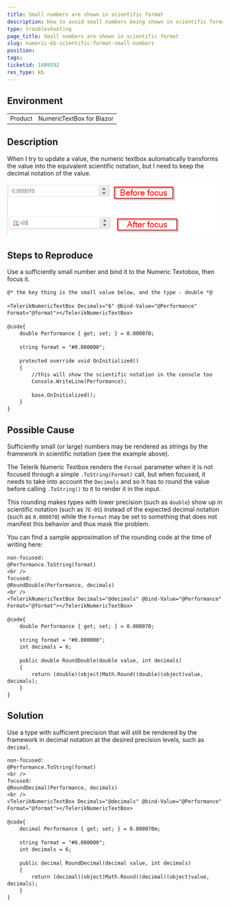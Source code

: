 ```yaml
---
title: Small numbers are shown in scientific format
description: How to avoid small numbers being shown in scientific format instead of decimal notation
type: troubleshooting
page_title: Small numbers are shown in scientific format
slug: numeric-kb-scientific-format-small-numbers
position: 
tags: 
ticketid: 1489592
res_type: kb
---
```


## Environment
<table>
	<tbody>
		<tr>
			<td>Product</td>
			<td>NumericTextBox for Blazor</td>
		</tr>
	</tbody>
</table>


## Description
When I try to update a value, the numeric textbox automatically transforms the value into the equivalent scientific notation, but I need to keep the decimal notation of the value.

![scientific notation after focus issue](images/numeric-small-number-scientific-notation.png)

## Steps to Reproduce
Use a sufficiently small number and bind it to the Numeric Textobox, then focus it.

````CSHTML
@* the key thing is the small value below, and the type - double *@

<TelerikNumericTextBox Decimals="6" @bind-Value="@Performance" Format="@format"></TelerikNumericTextBox>

@code{
    double Performance { get; set; } = 0.000070;

    string format = "#0.000000";

    protected override void OnInitialized()
    {
        //this will show the scientific notation in the console too
        Console.WriteLine(Performance);

        base.OnInitialized();
    }
}
````

## Possible Cause

Sufficiently small (or large) numbers may be rendered as strings by the framework in scientific notation (see the example above).

The Telerik Numeric Textbox renders the `Format` parameter when it is not focused through a simple `.ToString(Format)` call, but when focused, it needs to take into account the `Decimals` and so it has to round the value before calling `.ToString()` to it to render it in the input.

This rounding makes types with lower precision (such as `double`) show up in scientific notation (such as `7E-05`) instead of the expected decimal notation (such as `0.000070`) while the `Format` may be set to something that does not manifest this behavior and thus mask the problem.

You can find a sample approximation of the rounding code at the time of writing here:

````CSHTML
non-focused:
@Performance.ToString(format)
<br />
focused:
@RoundDouble(Performance, decimals)
<br />
<TelerikNumericTextBox Decimals="@decimals" @bind-Value="@Performance" Format="@format"></TelerikNumericTextBox>

@code{
    double Performance { get; set; } = 0.000070;

    string format = "#0.000000";
    int decimals = 6;

    public double RoundDouble(double value, int decimals)
    {
        return (double)(object)Math.Round((double)(object)value, decimals);
    }
}
````

## Solution
Use a type with sufficient precision that will still be rendered by the framework in decimal notation at the desired precision levels, such as `decimal`.


````CSHTML
non-focused:
@Performance.ToString(format)
<br />
focused:
@RoundDecimal(Performance, decimals)
<br />
<TelerikNumericTextBox Decimals="@decimals" @bind-Value="@Performance" Format="@format"></TelerikNumericTextBox>

@code{
    decimal Performance { get; set; } = 0.000070m;

    string format = "#0.000000";
    int decimals = 6;

    public decimal RoundDecimal(decimal value, int decimals)
    {
        return (decimal)(object)Math.Round((decimal)(object)value, decimals);
    }
}
````

